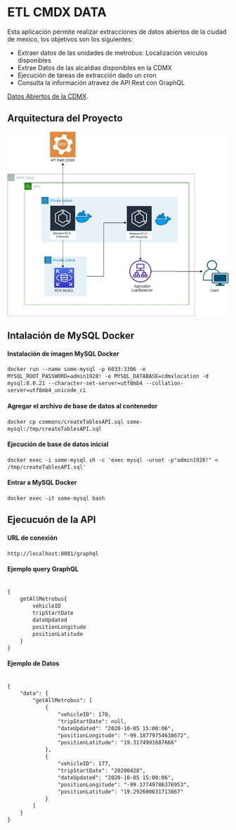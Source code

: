 # ETL CMDX DATA
Esta aplicación permite realizar extracciones de datos abiertos de la ciudad de mexico, los objetivos son los siguientes:
- Extraer datos de las unidades de metrobus: Localización veiculos disponibles
- Extrae Datos de las alcaldias disponibles en la CDMX
- Ejecución de tareas de extracción dado un cron
- Consulta la información atravez de API Rest con GraphQL


[Datos Abiertos de la CDMX](https://datos.cdmx.gob.mx/pages/home/).


## Arquitectura del Proyecto
![picture](https://github.com/pxbloochoa/Extractor-API/blob/master/commons/Diagram-Arquitectura.jpg)


## Intalación de MySQL Docker
#### Instalación de imagen MySQL Docker
```
docker run --name some-mysql -p 6033:3306 -e MYSQL_ROOT_PASSWORD=admin1928! -e MYSQL_DATABASE=cdmxlocation -d mysql:8.0.21 --character-set-server=utf8mb4 --collation-server=utf8mb4_unicode_ci 

```
#### Agregar el archivo de base de datos al contenedor
```
docker cp commons/createTablesAPI.sql some-mysql:/tmp/createTablesAPI.sql
```
#### Ejecución de base de datos inicial
```
docker exec -i some-mysql sh -c 'exec mysql -uroot -p"admin1928!" < /tmp/createTablesAPI.sql'
```
#### Entrar a MySQL Docker
```
docker exec -it some-mysql bash
```


## Ejecucuón de la API 

#### URL de conexión

```
http://localhost:8081/graphql

```

#### Ejemplo query GraphQL

```

{
    getAllMetrobus{
        vehicleID
        tripStartDate
        dateUpdated
        positionLongitude
        positionLatitude
    }
}

```

#### Ejemplo de Datos

```

{
    "data": {
        "getAllMetrobus": [
            {
                "vehicleID": 170,
                "tripStartDate": null,
                "dateUpdated": "2020-10-05 15:00:06",
                "positionLongitude": "-99.18779754638672",
                "positionLatitude": "19.3174991607666"
            },
            {
                "vehicleID": 177,
                "tripStartDate": "20200428",
                "dateUpdated": "2020-10-05 15:00:06",
                "positionLongitude": "-99.17749786376953",
                "positionLatitude": "19.292600631713867"
            }
        ]
    }
}

```